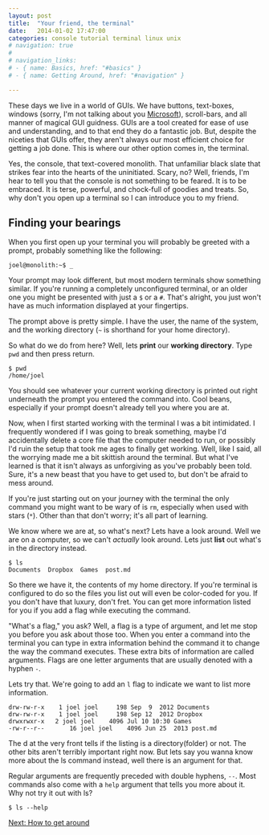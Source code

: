 ```yaml
---
layout: post
title:  "Your friend, the terminal"
date:   2014-01-02 17:47:00
categories: console tutorial terminal linux unix
# navigation: true
# 
# navigation_links:
# - { name: Basics, href: "#basics" }
# - { name: Getting Around, href: "#navigation" }

---
```


These days we live in a world of GUIs. We have buttons, text-boxes, windows 
(sorry, I'm not talking about you [Microsoft](//www.microsoft.com)), 
scroll-bars, and all manner of magical GUI guidness. GUIs are a tool created for 
ease of use and understanding, and to that end they do a fantastic job. But, 
despite the niceties that GUIs offer, they aren't always our most efficient 
choice for getting a job done. This is where our other option comes in, the 
terminal.  

Yes, the console, that text-covered monolith. That unfamiliar black slate that
strikes fear into the hearts of the uninitiated. Scary, no? Well, friends, I'm
hear to tell you that the console is not something to be feared. It is to be
embraced. It is terse, powerful, and chock-full of goodies and treats. So, why
don't you open up a terminal so I can introduce you to my friend.

<h2 id="basics">Finding your bearings</h2>

When you first open up your terminal you will probably be greeted with a prompt,
probably something like the following:

```
joel@monolith:~$ _
```

Your prompt may look different, but most modern terminals show something 
similar. If you're running a completely unconfigured terminal, or an older one
you might be presented with just a ``$`` or a ``#``. That's alright, you just
won't have as much information displayed at your fingertips.

The prompt above is pretty simple. I have the user, the name of the system, and
the working directory (``~`` is shorthand for your home directory).

So what do we do from here? Well, lets **print** our **working directory**. Type
``pwd`` and then press return.

```
$ pwd
/home/joel
```

You should see whatever your current working directory is printed out right
underneath the prompt you entered the command into. Cool beans, especially if
your prompt doesn't already tell you where you are at.

Now, when I first started working with the terminal I was a bit intimidated. I
frequently wondered if I was going to break something, maybe I'd accidentally
delete a core file that the computer needed to run, or possibly I'd ruin the
setup that took me ages to finally get working. Well, like I said, all the 
worrying made me a bit skittish around the terminal. But what I've learned is
that it isn't always as unforgiving as you've probably been told. Sure, it's a
new beast that you have to get used to, but don't be afraid to mess around.

If you're just starting out on your journey with the terminal the only command
you might want to be wary of is ``rm``, especially when used with stars (``*``).
Other than that don't worry; it's all part of learning.

We know where we are at, so what's next? Lets have a look around. Well we are 
on a computer, so we can't *actually* look around. Lets just **list** out what's
in the directory instead.

```
$ ls
Documents  Dropbox  Games  post.md
```

So there we have it, the contents of my home directory. If you're terminal is
configured to do so the files you list out will even be color-coded for you. If
you don't have that luxury, don't fret. You can get more information listed for
you if you add a flag while executing the command.

"What's a flag," you ask? Well, a flag is a type of argument, and let me stop 
you before you ask about those too. When you enter a command into the terminal
you can type in extra information behind the command it to change the way the
command executes. These extra bits of information are called arguments. Flags
are one letter arguments that are usually denoted with a hyphen ``-``.

Lets try that. We're going to add an ``l`` flag to indicate we want to list more
information.

```
drw-rw-r-x    1 joel joel     198 Sep  9  2012 Documents
drw-rw-r-x    1 joel joel     198 Sep 12  2012 Dropbox
drwxrwxr-x   2 joel joel    4096 Jul 10 10:30 Games
-rw-r--r--       16 joel joel    4096 Jun 25  2013 post.md
```


The d at the very front tells if the listing is a directory(folder) or not. The
other bits aren't terribly important right now. But lets say you wanna know
more about the ls command instead, well there is an argument for that.

Regular arguments are frequently preceded with double hyphens, ``--``. Most
commands also come with a ``help`` argument that tells you more about it. Why
not try it out with ls?

```
$ ls --help
```

[Next: How to get around](/2014/1/Toolin-around-the-terminal/)
